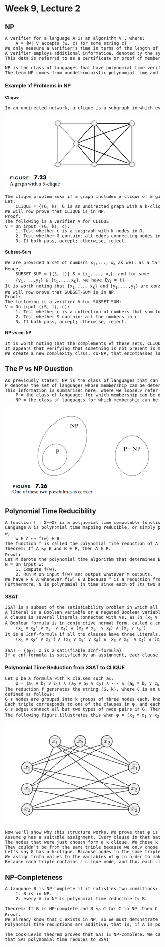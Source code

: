 # Week 9, Lecture 2

## NP
<pre>
A verifier for a language A is an algorithm V , where:
    A = {w| V accepts ⟨w, c⟩ for some string c}
We only measure a verifier's time in terms of the length of w, therefore a polynomial time verifier runs in polynomial time in the length of w. If a language A has a polynomial time verifier, it is polynomially verifiable.
A verifier employs additional information, denoted by the symbol c in the above definition, to determine whether or not a string w is a member of A.
This data is referred to as a certificate or proof of membership in A. It is worth noting that for polynomial verifiers, the certificate has a polynomial length (in the length of w) because that is all the verifier can access within its time bound.

NP is the class of languages that have polynomial time verifiers.
The term NP comes from nondeterministic polynomial time and is derived from an alternative characterization by using nondeterministic polynomial time Turing machines. Problems in NP are sometimes called NP-problems.
</pre>

### Example of Problems in NP

#### Clique
<pre>
In an undirected network, a clique is a subgraph in which every two nodes are connected by an edge. A k-clique is a clique made up of k nodes.
</pre>
![clique_ex](clique_ex.png)
<pre>
The clique problem asks if a graph includes a clique of a given size.
Let:
    CLIQUE = {⟨G, k⟩| G is an undirected graph with a k-clique}
We will now prove that CLIQUE is in NP.
Proof:
The following is a verifier V for CLIQUE:
V = On input ⟨⟨G, k⟩, c⟩:
    1. Test whether c is a subgraph with k nodes in G.
    2. Test whether G contains all edges connecting nodes in c.
    3. If both pass, accept; otherwise, reject.
</pre>

#### Subset-Sum
<pre>
We are provided a set of numbers x<sub>1</sub>,..., x<sub>k</sub> as well as a target number t. We want to know if the collection has a subcollection that adds up to t.
Hence,
    SUBSET-SUM = {⟨S, t⟩| S = {x<sub>1</sub>,..., x<sub>k</sub>}, and for some
    {y<sub>1</sub>,...,y<sub>l</sub>} ⊆ {x<sub>1</sub>,...,x<sub>k</sub>}, we have Σy<sub>i</sub> = t}
It is worth noting that {x<sub>1</sub>,..., x<sub>k</sub>} and {y<sub>1</sub>,...,y<sub>l</sub>} are considered multisets and hence allow for element repetition.
We will now prove that SUBSET-SUM is in NP.
Proof:
The following is a verifier V for SUBSET-SUM:
V = On input ⟨⟨S, t⟩, c⟩:
    1. Test whether c is a collection of numbers that sum to t.
    2. Test whether S contains all the numbers in c.
    3. If both pass, accept; otherwise, reject.
</pre>

#### NP vs co-NP
<pre>
It is worth noting that the complements of these sets, CLIQUE and SUBSET-SUM, are not clearly members of NP. 
It appears that verifying that something is not present is more difficult than verifying that it is present.
We create a new complexity class, co-NP, that encompasses languages that are complements of languages in NP. We aren't sure if co-NP is distinct from NP.
</pre>

## The P vs NP Question
<pre>
As previously stated, NP is the class of languages that can be solved in polynomial time on a nondeterministic Turing machine; or, equivalently, it is the class of languages that can be verified in polynomial time.
P denotes the set of languages whose membership can be determined in polynomial time.
This information is summarised here, where we loosely refer to polynomial time solvable as solvable "quickly":
    P = the class of languages for which membership can be decided quickly
    NP = the class of languages for which membership can be verified quickly
</pre>
![PvsNP](PvsNP.png)

## Polynomial Time Reducibility
<pre>
A function f : Σ∗→Σ∗ is a polynomial time computable function if some polynomial time Turing machine M exists that halts with just f(w) on its tape, when started on any input w.
Language A is polynomial time mapping reducible, or simply polynomial time reducible, to language B, written A ≤<sub>P</sub> B, if a polynomial time computable function f : Σ∗→Σ∗ exists, where for every
w,
    w ∈ A ⇐⇒ f(w) ∈ B
The function f is called the polynomial time reduction of A to B.
Theorem: If A ≤<sub>P</sub> B and B ∈ P, then A ∈ P.
Proof:
Let M denote the polynomial time algorithm that determines B, and f denote the polynomial time reduction from A to B. As follows, we describe a polynomial time algorithm N for choosing A:
N = On input w:
    1. Compute f(w).
    2. Run M on input f(w) and output whatever M outputs.
We have w ∈ A whenever f(w) ∈ B because f is a reduction from A to B. Thus, M accepts f(w) whenever w ∈ A.
Furthermore, N is polynomial in time since each of its two stages is polynomial in time. It is worth noting that stage 2 executes in polynomial time because the product of two polynomials is also a polynomial.
</pre>

### 3SAT
<pre>
3SAT is a subset of the satisfiability problem in which all formulas take a specific form.
A literal is a Boolean variable or a negated Boolean variable, as in x or x'.
A clause is several literals connected with ∨s, as in (x<sub>1</sub> ∨ x<sub>2</sub>' ∨ x<sub>3</sub>' ∨ x<sub>4</sub>). 
A Boolean formula is in conjunctive normal form, called a cnf-formula, if it comprises several clauses connected with ∧s, as in:
    (x<sub>1</sub> ∨ x<sub>2</sub>' ∨ x<sub>3</sub>' ∨ x<sub>4</sub>) ∧ (x<sub>3</sub> ∨ x<sub>5</sub>' ∨ x<sub>6</sub>) ∧ (x<sub>3</sub> ∨ x<sub>6</sub>')
It is a 3cnf-formula if all the clauses have three literals, as in:
    (x<sub>1</sub> ∨ x<sub>2</sub>' ∨ x<sub>3</sub>') ∧ (x<sub>3</sub> ∨ x<sub>5</sub>' ∨ x<sub>6</sub>) ∧ (x<sub>3</sub> ∨ x<sub>6</sub>' ∨ x<sub>4</sub>) ∧ (x<sub>4</sub> ∨ x<sub>5</sub> ∨ x<sub>6</sub>)

3SAT = {⟨φ⟩| φ is a satisfiable 3cnf-formula}
If a cnf-formula is satisfied by an assignment, each clause must have at least one literal that evaluates to 1.
</pre>

### Polynomial Time Reduction from 3SAT to CLIQUE
<pre>
Let φ be a formula with k clauses such as:
    φ = (a<sub>1</sub> ∨ b<sub>1</sub> ∨ c<sub>1</sub>) ∧ (a<sub>2</sub> ∨ b<sub>2</sub> ∨ c<sub>2</sub>) ∧ ··· ∧ (a<sub>k</sub> ∨ b<sub>k</sub> ∨ c<sub>k</sub>)
The reduction f generates the string ⟨G, k⟩, where G is an undirected graph
defined as follows:
G's nodes are grouped into k groups of three nodes each, known as triples, t1,..., tk. 
Each triple corresponds to one of the clauses in φ, and each node in a triple corresponds to a literal in the associated clause. Label each node of G with its corresponding literal in φ.
G's edges connect all but two types of node pairs in G. There are no edges connecting nodes in the same triple, and no edges exist between two nodes with contradicting labels, as in x<sub>2</sub> and x<sub>2</sub>'.
The following figure illustrates this when φ = (x<sub>1</sub> ∨ x<sub>1</sub> ∨ x<sub>2</sub>) ∧ (x<sub>1</sub>' ∨ x<sub>2</sub>' ∨ x<sub>2</sub>') ∧ (x<sub>1</sub>' ∨ x<sub>2</sub> ∨ x<sub>2</sub>).
</pre>
![3SAT](3SAT.png)
<pre>
Now we'll show why this structure works. We prove that φ is satisfiable if and only if G has a k-clique.
Assume φ has a suitable assignment. Every clause in that satisfying assignment contains at least one literal. We choose one node in each triple of G that corresponds to a true literal in the fulfilling assignment. If more than one literal is true in a given clause, we arbitrarily select one of the true literals.
The nodes that were just chosen form a k-clique. We chose k nodes because we wanted one for each of the k triples.Because no pair of selected nodes fits one of the previously specified exceptions, each pair is united by an edge.
They couldn't be from the same triple because we only chose one node from each. Because the related literals were both true in the satisfied assignment, they couldn't have contradicting labels. As a result, G has a k-clique.
Let's say G has a k-clique. Because nodes in the same triple aren't connected by edges, no two of the clique's nodes appear in the same triple. As a result, each of the k triples contains one of the k clique nodes.
We assign truth values to the variables of φ in order to make each literal denoting a clique node true. This is always conceivable since two nodes with contradicting labels are not connected by an edge and so cannot both be in the clique.
Because each triple contains a clique node, and thus each clause contains a literal that is assigned TRUE, this assignment to the variables satisfies φ. As a result, φ is satisfiable.
</pre>

## NP-Completeness
<pre>
A language B is NP-complete if it satisfies two conditions:
    1. B is in NP.
    2. every A in NP is polynomial time reducible to B.

Theorem: If B is NP-complete and B ≤<sub>P</sub> C for C in NP, then C is NP-complete.
Proof:
We already know that C exists in NP, so we must demonstrate that every A in NP is polynomial time reducible to C. Because B is NP-complete, any language in NP is polynomial time reducible to B, and B is polynomial time reducible to C. 
Polynomial time reductions are additive; that is, if A is polynomial time reducible to B and B is polynomial time reducible to C, then A is polynomial time reducible to C. As a result, every language in NP is polynomial time reducible to C.

The Cook–Levin theorem proves that SAT is NP-complete. We can also prove 3SAT is NP-complete by showing
that SAT polynomial time reduces to 3SAT.
</pre>